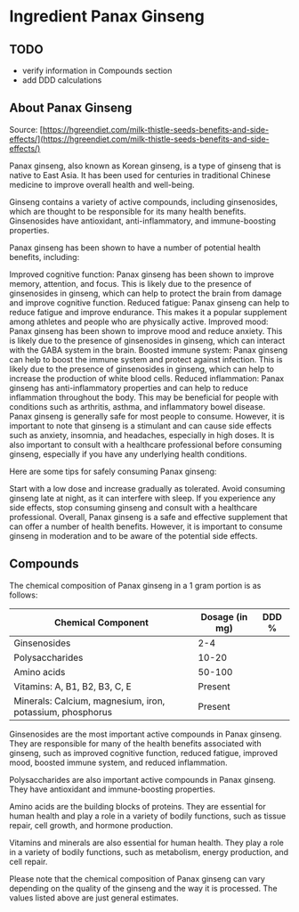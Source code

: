 # Ingredient Panax Ginseng

## TODO

- verify information in Compounds section
- add DDD calculations

## About Panax Ginseng

Source:  [https://hgreendiet.com/milk-thistle-seeds-benefits-and-side-effects/](https://hgreendiet.com/milk-thistle-seeds-benefits-and-side-effects/)

Panax ginseng, also known as Korean ginseng, is a type of ginseng that is native to East Asia. It has been used for centuries in traditional Chinese medicine to improve overall health and well-being.

Ginseng contains a variety of active compounds, including ginsenosides, which are thought to be responsible for its many health benefits. Ginsenosides have antioxidant, anti-inflammatory, and immune-boosting properties.

Panax ginseng has been shown to have a number of potential health benefits, including:

Improved cognitive function: Panax ginseng has been shown to improve memory, attention, and focus. This is likely due to the presence of ginsenosides in ginseng, which can help to protect the brain from damage and improve cognitive function.
Reduced fatigue: Panax ginseng can help to reduce fatigue and improve endurance. This makes it a popular supplement among athletes and people who are physically active.
Improved mood: Panax ginseng has been shown to improve mood and reduce anxiety. This is likely due to the presence of ginsenosides in ginseng, which can interact with the GABA system in the brain.
Boosted immune system: Panax ginseng can help to boost the immune system and protect against infection. This is likely due to the presence of ginsenosides in ginseng, which can help to increase the production of white blood cells.
Reduced inflammation: Panax ginseng has anti-inflammatory properties and can help to reduce inflammation throughout the body. This may be beneficial for people with conditions such as arthritis, asthma, and inflammatory bowel disease.
Panax ginseng is generally safe for most people to consume. However, it is important to note that ginseng is a stimulant and can cause side effects such as anxiety, insomnia, and headaches, especially in high doses. It is also important to consult with a healthcare professional before consuming ginseng, especially if you have any underlying health conditions.

Here are some tips for safely consuming Panax ginseng:

Start with a low dose and increase gradually as tolerated.
Avoid consuming ginseng late at night, as it can interfere with sleep.
If you experience any side effects, stop consuming ginseng and consult with a healthcare professional.
Overall, Panax ginseng is a safe and effective supplement that can offer a number of health benefits. However, it is important to consume ginseng in moderation and to be aware of the potential side effects.

## Compounds

The chemical composition of Panax ginseng in a 1 gram portion is as follows:

| Chemical Component | Dosage (in mg) | DDD % |
|---|---|---|
| Ginsenosides                   | 2-4      |  |
| Polysaccharides                | 10-20    |  |
| Amino acids                    | 50-100   |  |
| Vitamins: A, B1, B2, B3, C, E  | Present  |  |
| Minerals: Calcium, magnesium, iron, potassium, phosphorus | Present |  |

Ginsenosides are the most important active compounds in Panax ginseng. They are responsible for many of the health benefits associated with ginseng, such as improved cognitive function, reduced fatigue, improved mood, boosted immune system, and reduced inflammation.

Polysaccharides are also important active compounds in Panax ginseng. They have antioxidant and immune-boosting properties.

Amino acids are the building blocks of proteins. They are essential for human health and play a role in a variety of bodily functions, such as tissue repair, cell growth, and hormone production.

Vitamins and minerals are also essential for human health. They play a role in a variety of bodily functions, such as metabolism, energy production, and cell repair.

Please note that the chemical composition of Panax ginseng can vary depending on the quality of the ginseng and the way it is processed. The values listed above are just general estimates.